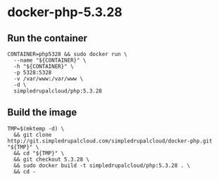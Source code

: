 docker-php-5.3.28
=================

Run the container
-----------------

    CONTAINER=php5328 && sudo docker run \
      --name "${CONTAINER}" \
      -h "${CONTAINER}" \
      -p 5328:5328
      -v /var/www:/var/www \
      -d \
      simpledrupalcloud/php:5.3.28

Build the image
---------------

    TMP=$(mktemp -d) \
      && git clone http://git.simpledrupalcloud.com/simpledrupalcloud/docker-php.git "${TMP}" \
      && cd "${TMP}" \
      && git checkout 5.3.28 \
      && sudo docker build -t simpledrupalcloud/php:5.3.28 . \
      && cd -